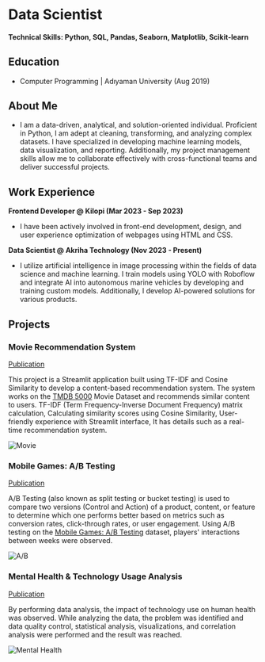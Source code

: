 # Data Scientist

#### Technical Skills: Python, SQL, Pandas, Seaborn, Matplotlib, Scikit-learn

## Education
- Computer Programming | Adıyaman University (Aug 2019)

						       		
## About Me
- I am a data-driven, analytical, and solution-oriented individual. Proficient in Python, I am adept at cleaning, transforming, and analyzing complex datasets. I have specialized in developing machine learning models, data visualization, and reporting. Additionally, my project management skills allow me to collaborate effectively with cross-functional teams and deliver successful projects.

## Work Experience
**Frontend Developer @ Kilopi (Mar 2023 - Sep 2023)**
- I have been actively involved in front-end development, design, and user experience optimization of webpages using HTML and CSS.


**Data Scientist @ Akriha Technology (Nov 2023 - Present)**
- I utilize artificial intelligence in image processing within the fields of data science and machine learning. I train models using YOLO with Roboflow and integrate AI into autonomous marine vehicles by developing and training custom models. Additionally, I develop AI-powered solutions for various products.

## Projects
### Movie Recommendation System
[Publication](https://github.com/emre-02/movie-recommendation-system)

This project is a Streamlit application built using TF-IDF and Cosine Similarity to develop a content-based recommendation system. The system works on the [TMDB 5000](https://www.kaggle.com/datasets/tmdb/tmdb-movie-metadata) Movie Dataset and recommends similar content to users. TF-IDF (Term Frequency-Inverse Document Frequency) matrix calculation, Calculating similarity scores using Cosine Similarity, User-friendly experience with Streamlit interface, It has details such as a real-time recommendation system.

![Movie](https://i.hizliresim.com/786pb27.png)

### Mobile Games: A/B Testing
[Publication](https://www.kaggle.com/code/yunusemreoztrk/mobile-games-a-b-testing)

A/B Testing (also known as split testing or bucket testing) is used to compare two versions (Control and Action) of a product, content, or feature to determine which one performs better based on metrics such as conversion rates, click-through rates, or user engagement. Using A/B testing on the  [Mobile Games: A/B Testing](https://www.kaggle.com/datasets/yufengsui/mobile-games-ab-testing) dataset, players' interactions between weeks were observed.

![A/B](https://i.hizliresim.com/avq6swl.png)

### Mental Health & Technology Usage Analysis
[Publication](https://www.kaggle.com/code/yunusemreoztrk/mental-health-technology-usage-analysis)

By performing data analysis, the impact of technology use on human health was observed. While analyzing the data, the problem was identified and data quality control, statistical analysis, visualizations, and correlation analysis were performed and the result was reached.

![Mental Health](https://i.hizliresim.com/bfti84u.png)
